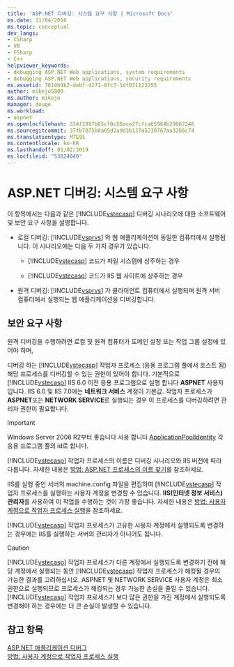 ```yaml
---
title: 'ASP.NET 디버깅: 시스템 요구 사항 | Microsoft Docs'
ms.date: 11/04/2016
ms.topic: conceptual
dev_langs:
- CSharp
- VB
- FSharp
- C++
helpviewer_keywords:
- debugging ASP.NET Web applications, system requirements
- debugging ASP.NET Web applications, security requirements
ms.assetid: 7810b9b2-debf-4271-8fc7-1df031123255
author: mikejo5000
ms.author: mikejo
manager: douge
ms.workload:
- aspnet
ms.openlocfilehash: 334f2887b85cf0c58ace27cfca65984b29067246
ms.sourcegitcommit: 37fb7075b0a65d2add3b137a5230767aa3266c74
ms.translationtype: MTE95
ms.contentlocale: ko-KR
ms.lasthandoff: 01/02/2019
ms.locfileid: "53824040"
---
```

# <a name="aspnet-debugging-system-requirements"></a>ASP.NET 디버깅: 시스템 요구 사항
이 항목에서는 다음과 같은 [!INCLUDE[vstecasp](../code-quality/includes/vstecasp_md.md)] 디버깅 시나리오에 대한 소프트웨어 및 보안 요구 사항을 설명합니다.  
  
- 로컬 디버깅: [!INCLUDE[vsprvs](../code-quality/includes/vsprvs_md.md)] 와 웹 애플리케이션이 동일한 컴퓨터에서 실행됩니다. 이 시나리오에는 다음 두 가지 경우가 있습니다.  
  
  - [!INCLUDE[vstecasp](../code-quality/includes/vstecasp_md.md)] 코드가 파일 시스템에 상주하는 경우  
  
  - [!INCLUDE[vstecasp](../code-quality/includes/vstecasp_md.md)] 코드가 IIS 웹 사이트에 상주하는 경우  
  
- 원격 디버깅: [!INCLUDE[vsprvs](../code-quality/includes/vsprvs_md.md)] 가 클라이언트 컴퓨터에서 실행되며 원격 서버 컴퓨터에서 실행되는 웹 애플리케이션을 디버깅합니다.  
  
## <a name="security-requirements"></a>보안 요구 사항  
 원격 디버깅을 수행하려면 로컬 및 원격 컴퓨터가 도메인 설정 또는 작업 그룹 설정에 있어야 하며,  
  
 디버깅 하는 [!INCLUDE[vstecasp](../code-quality/includes/vstecasp_md.md)] 작업자 프로세스 (응용 프로그램 풀에서 호스트 됨) 해당 프로세스를 디버깅할 수 있는 권한이 있어야 합니다. 기본적으로 [!INCLUDE[vstecasp](../code-quality/includes/vstecasp_md.md)] IIS 6.0 이전 응용 프로그램으로 실행 합니다 **ASPNET** 사용자입니다. IIS 6.0 및 IIS 7.0에는 **네트워크 서비스** 계정이 기본값. 작업자 프로세스가 **ASPNET**또는 **NETWORK SERVICE**로 실행되는 경우 이 프로세스를 디버깅하려면 관리자 권한이 필요합니다.

 > [!IMPORTANT]
 > Windows Server 2008 R2부터 좋습니다 사용 합니다 [ApplicationPoolIdentity](/iis/manage/configuring-security/application-pool-identities) 각 응용 프로그램 풀의 id로 합니다.
  
 [!INCLUDE[vstecasp](../code-quality/includes/vstecasp_md.md)] 작업자 프로세스의 이름은 디버깅 시나리오와 IIS 버전에 따라 다릅니다. 자세한 내용은 [방법: ASP.NET 프로세스의 이름 찾기](../debugger/how-to-find-the-name-of-the-aspnet-process.md)를 참조하세요.  
  
 IIS를 실행 중인 서버의 machine.config 파일을 편집하여 [!INCLUDE[vstecasp](../code-quality/includes/vstecasp_md.md)] 작업자 프로세스를 실행하는 사용자 계정을 변경할 수 있습니다. **IIS(인터넷 정보 서비스) 관리자**를 사용하여 이 작업을 수행하는 것이 가장 좋습니다. 자세한 내용은 [방법: 사용자 계정으로 작업자 프로세스 실행](../debugger/how-to-run-the-worker-process-under-a-user-account.md)을 참조하세요.  
  
 [!INCLUDE[vstecasp](../code-quality/includes/vstecasp_md.md)] 작업자 프로세스가 고유한 사용자 계정에서 실행되도록 변경하는 경우에는 IIS를 실행하는 서버의 관리자가 아니어도 됩니다.  
  
> [!CAUTION]
>  [!INCLUDE[vstecasp](../code-quality/includes/vstecasp_md.md)] 작업자 프로세스가 다른 계정에서 실행되도록 변경하기 전에 해당 계정에서 실행되는 동안 [!INCLUDE[vstecasp](../code-quality/includes/vstecasp_md.md)] 작업자 프로세스가 해킹될 경우의 가능한 결과를 고려하십시오. ASPNET 및 NETWORK SERVICE 사용자 계정은 최소 권한으로 실행되므로 프로세스가 해킹되는 경우 가능한 손실을 줄일 수 있습니다. [!INCLUDE[vstecasp](../code-quality/includes/vstecasp_md.md)] 작업자 프로세스가 보다 많은 권한을 가진 계정에서 실행되도록 변경해야 하는 경우에는 더 큰 손실이 발생할 수 있습니다.  
  
## <a name="see-also"></a>참고 항목  
 [ASP.NET 애플리케이션 디버그](../debugger/how-to-enable-debugging-for-aspnet-applications.md)   
 [방법: 사용자 계정으로 작업자 프로세스 실행](../debugger/how-to-run-the-worker-process-under-a-user-account.md)